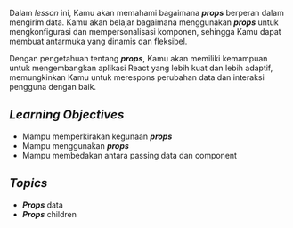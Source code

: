 Dalam _lesson_ ini, Kamu akan memahami bagaimana **_props_** berperan dalam mengirim data. Kamu akan belajar bagaimana menggunakan **_props_** untuk mengkonfigurasi dan mempersonalisasi komponen, sehingga Kamu dapat membuat antarmuka yang dinamis dan fleksibel. 

Dengan pengetahuan tentang **_props_**, Kamu akan memiliki kemampuan untuk mengembangkan aplikasi React yang lebih kuat dan lebih adaptif, memungkinkan Kamu untuk merespons perubahan data dan interaksi pengguna dengan baik.

## _Learning Objectives_
- Mampu memperkirakan kegunaan **_props_**
- Mampu menggunakan **_props_**
- Mampu membedakan antara passing data dan component

## _Topics_
- **_Props_** data
- **_Props_** children